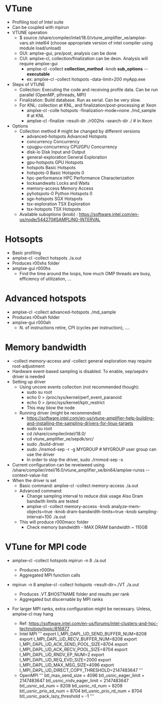 # VTune
- Profiling tool of Intel suite
- Can be coupled with mpirun
- VTUNE operation
  - $ source  /share/compiler/intel/18.0/vtune_amplifier_xe/amplxe-vars.sh intel64 (choose appropriate version of intel compiler using module load/unload)
  - GUI: amplxe-gui, pre/post, analysis can be done
  - CUI: amplxe-cl, collection/finalization can be deon. Analysis will require amplxe-gui
    - amplxe-cl -collect __collection_method__ -knob __sub_options__ -- __executable__
    - ex: amplxe-cl -collect hotspots -data-limit=200 myApp.exe
- Steps of VTUNE
  - Collection: Executing the code and receiving profile data. Can be run parallel (OpenMP, pthreads, MPI)
  - Finalization: Build database. Run as serial. Can be very slow.
  - For KNL: collection at KNL, and finalization/post-processing at Xeon
    - amplxe-cl -colle hotspots -finalization-mode=none ./md_sample # at KNL
    - amplxe-cl -finalize -result-dir ./r002hs -search-dir ./ # in Xeon
- Options
  - Collection method # might be changed by different versions
    - advanced-hotspots    Advanced Hotspots
    - concurrency          Concurrency
    - cpugpu-concurrency   CPU/GPU Concurrency
    - disk-io              Disk Input and Output
    - general-exploration  General Exploration
    - gpu-hotspots         GPU Hotspots
    - hotspots             Basic Hotspots
    - hotspots-0           Basic Hotspots 0
    - hpc-performance      HPC Performance Characterization
    - locksandwaits        Locks and Waits
    - memory-access        Memory Access
    - pyhotspots-0         Python Hotspots 0
    - sgx-hotspots         SGX Hotspots
    - tsx-exploration      TSX Exploration
    - tsx-hotspots         TSX Hotspots
  - Available suboptions (knob) : https://software.intel.com/en-us/node/544270#SAMPLING-INTERVAL

# Hotsopts 
- Basic profiling
- amplxe-cl -collect hotspots ./a.out
- Produces r00xhs folder
- amplxe-gui r000hs
  - Find the time around the loops, how much OMP threads are busy, efficiency of utilization, ...

# Advanced hotspots
- amplxe-cl -collect advanced-hotspots ./md_sample
- Produces r00xah folder
- amplxe-gui r000ah
  - N. of instructions retire, CPI (cycles per instruction), ....
  
# Memory bandwidth
- -collect memory-access and -collect general exploration may require root-adjustment
- Hardware event-based sampling is disabled. To enable, sep/sepdrv driver is needed
- Setting up driver
  - Using uncore events collection (not recommended though): 
    - sudo su root
    - echo 0 > /proc/sys/kernel/perf_event_paranoid
    - echo 0 > /proc/sys/kernel/kptr_restrict
    - This may blow the node
  - Running driver (might be recommended)
    - https://software.intel.com/en-us/vtune-amplifier-help-building-and-installing-the-sampling-drivers-for-linux-targets
    - sudo su root
    - cd /share/compiler/intel/18.0/
    - cd vtune_amplifier_xe/sepdk/src/
    - sudo ./build-driver
    - sudo ./insmod-sep -r -g MYGROUP # MYGROUP user group can use the driver
    - In order to stop the driver, sudo ./rmmod-sep -s
- Current configuration can be reveiweed using /share/compiler/intel/16.0/vtune_amplifier_xe/bin64/amplxe-runss --context-value-list
- When the driver is set
  - Basic command: amplxe-cl -collect memory-access ./a.out
  - Advanced command: 
    - Change sampling interval to reduce disk usage Also Dram bandwith limits are tested
    - amplxe-cl -collect memory-access -knob analyze-mem-objects=true -knob dram-bandwidth-limits=true -knob sampling-interval=100 ./a.out
  - This will produce r000macc folder
    - Check memory bandwidth - MAX DRAM bandwidth ~ 110GB

# VTune for MPI code
- amplxe-cl -collect hotspots mpirun -n 8 ./a.out
  - Produces r000hs
  - Aggregated MPI function calls
- mpirun -n 8 amplxe-cl -collect hotspots -result-dir=./VT ./a.out
  - Produces .VT.$HOSTNAME folder and results per rank
  - Aggregated but discernable by MPI ranks

- For larger MPI ranks, extra configuration might be necessary. Unless, amplxe-cl may hang
  - Ref: https://software.intel.com/en-us/forums/intel-clusters-and-hpc-technology/topic/816877
  - Intel MPI
'''
export I_MPI_DAPL_UD_SEND_BUFFER_NUM=8208
export I_MPI_DAPL_UD_RECV_BUFFER_NUM=8208
export I_MPI_DAPL_UD_ACK_SEND_POOL_SIZE=8704
export I_MPI_DAPL_UD_ACK_RECV_POOL_SIZE=8704
export I_MPI_DAPL_UD_RNDV_EP_NUM=2
export I_MPI_DAPL_UD_REQ_EVD_SIZE=2000
export I_MPI_DAPL_UD_MAX_MSG_SIZE=4096
export I_MPI_DAPL_UD_DIRECT_COPY_THRESHOLD=2147483647
'''
  - OpenMPI
'''
btl_max_send_size = 4096
btl_usnic_eager_limit = 2147483647
btl_usnic_rndv_eager_limit = 2147483647
btl_usnic_sd_num = 8208
btl_usnic_rd_num = 8208
btl_usnic_prio_sd_num = 8704
btl_usnic_prio_rd_num = 8704
btl_usnic_pack_lazy_threshold = -1
'''



